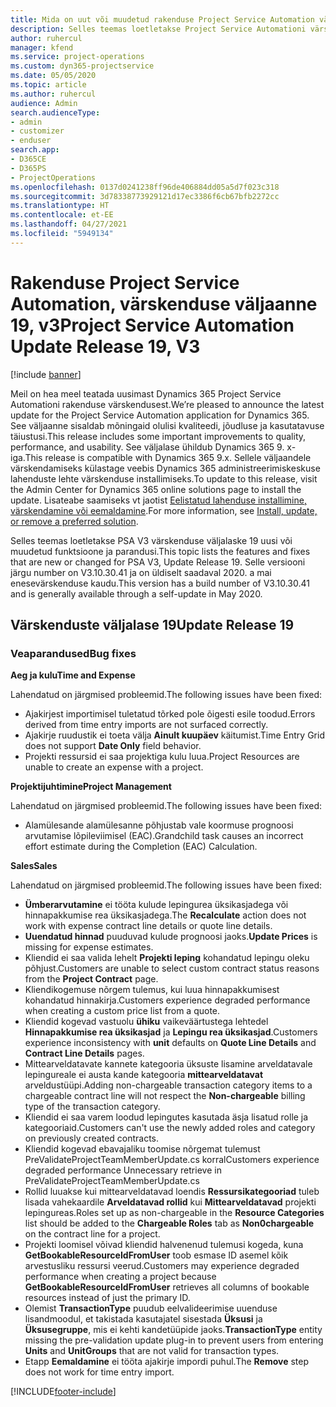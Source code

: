 ```yaml
---
title: Mida on uut või muudetud rakenduse Project Service Automation värskenduse väljaandes 19, V3
description: Selles teemas loetletakse Project Service Automationi värskenduse väljalaske 19, V3 saadaolevaid funktsioone ja parandusi.
author: ruhercul
manager: kfend
ms.service: project-operations
ms.custom: dyn365-projectservice
ms.date: 05/05/2020
ms.topic: article
ms.author: ruhercul
audience: Admin
search.audienceType:
- admin
- customizer
- enduser
search.app:
- D365CE
- D365PS
- ProjectOperations
ms.openlocfilehash: 0137d0241238ff96de406884dd05a5d7f023c318
ms.sourcegitcommit: 3d78338773929121d17ec3386f6cb67bfb2272cc
ms.translationtype: HT
ms.contentlocale: et-EE
ms.lasthandoff: 04/27/2021
ms.locfileid: "5949134"
---
```

# <a name="project-service-automation-update-release-19-v3"></a><span data-ttu-id="21137-103">Rakenduse Project Service Automation, värskenduse väljaanne 19, v3</span><span class="sxs-lookup"><span data-stu-id="21137-103">Project Service Automation Update Release 19, V3</span></span>

[!include [banner](../includes/psa-now-project-operations.md)]

<span data-ttu-id="21137-104">Meil on hea meel teatada uusimast Dynamics 365 Project Service Automationi rakenduse värskendusest.</span><span class="sxs-lookup"><span data-stu-id="21137-104">We’re pleased to announce the latest update for the Project Service Automation application for Dynamics 365.</span></span> <span data-ttu-id="21137-105">See väljaanne sisaldab mõningaid olulisi kvaliteedi, jõudluse ja kasutatavuse täiustusi.</span><span class="sxs-lookup"><span data-stu-id="21137-105">This release includes some important improvements to quality, performance, and usability.</span></span> <span data-ttu-id="21137-106">See väljalase ühildub Dynamics 365 9. x-iga.</span><span class="sxs-lookup"><span data-stu-id="21137-106">This release is compatible with Dynamics 365 9.x.</span></span> <span data-ttu-id="21137-107">Sellele väljaandele värskendamiseks külastage veebis Dynamics 365 administreerimiskeskuse lahenduste lehte värskenduse installimiseks.</span><span class="sxs-lookup"><span data-stu-id="21137-107">To update to this release, visit the Admin Center for Dynamics 365 online solutions page to install the update.</span></span> <span data-ttu-id="21137-108">Lisateabe saamiseks vt jaotist [Eelistatud lahenduse installimine, värskendamine või eemaldamine](/power-platform/admin/install-remove-preferred-solution).</span><span class="sxs-lookup"><span data-stu-id="21137-108">For more information, see [Install, update, or remove a preferred solution](/power-platform/admin/install-remove-preferred-solution).</span></span>

<span data-ttu-id="21137-109">Selles teemas loetletakse PSA V3 värskenduse väljalaske 19 uusi või muudetud funktsioone ja parandusi.</span><span class="sxs-lookup"><span data-stu-id="21137-109">This topic lists the features and fixes that are new or changed for PSA V3, Update Release 19.</span></span> <span data-ttu-id="21137-110">Selle versiooni järgu number on V3.10.30.41 ja on üldiselt saadaval 2020. a mai enesevärskenduse kaudu.</span><span class="sxs-lookup"><span data-stu-id="21137-110">This version has a build number of V3.10.30.41 and is generally available through a self-update in May 2020.</span></span>

## <a name="update-release-19"></a><span data-ttu-id="21137-111">Värskenduste väljalase 19</span><span class="sxs-lookup"><span data-stu-id="21137-111">Update Release 19</span></span>

### <a name="bug-fixes"></a><span data-ttu-id="21137-112">Veaparandused</span><span class="sxs-lookup"><span data-stu-id="21137-112">Bug fixes</span></span>

<span data-ttu-id="21137-113">**Aeg ja kulu**</span><span class="sxs-lookup"><span data-stu-id="21137-113">**Time and Expense**</span></span>

<span data-ttu-id="21137-114">Lahendatud on järgmised probleemid.</span><span class="sxs-lookup"><span data-stu-id="21137-114">The following issues have been fixed:</span></span> 

- <span data-ttu-id="21137-115">Ajakirjest importimisel tuletatud tõrked pole õigesti esile toodud.</span><span class="sxs-lookup"><span data-stu-id="21137-115">Errors derived from time entry imports are not surfaced correctly.</span></span>
- <span data-ttu-id="21137-116">Ajakirje ruudustik ei toeta välja **Ainult kuupäev** käitumist.</span><span class="sxs-lookup"><span data-stu-id="21137-116">Time Entry Grid does not support **Date Only** field behavior.</span></span>
- <span data-ttu-id="21137-117">Projekti ressursid ei saa projektiga kulu luua.</span><span class="sxs-lookup"><span data-stu-id="21137-117">Project Resources are unable to create an expense with a project.</span></span>

<span data-ttu-id="21137-118">**Projektijuhtimine**</span><span class="sxs-lookup"><span data-stu-id="21137-118">**Project Management**</span></span>

<span data-ttu-id="21137-119">Lahendatud on järgmised probleemid.</span><span class="sxs-lookup"><span data-stu-id="21137-119">The following issues have been fixed:</span></span> 

-  <span data-ttu-id="21137-120">Alamülesande alamülesanne põhjustab vale koormuse prognoosi arvutamise lõpileviimisel (EAC).</span><span class="sxs-lookup"><span data-stu-id="21137-120">Grandchild task causes an incorrect effort estimate during the Completion (EAC) Calculation.</span></span>

<span data-ttu-id="21137-121">**Sales**</span><span class="sxs-lookup"><span data-stu-id="21137-121">**Sales**</span></span>

<span data-ttu-id="21137-122">Lahendatud on järgmised probleemid.</span><span class="sxs-lookup"><span data-stu-id="21137-122">The following issues have been fixed:</span></span> 

- <span data-ttu-id="21137-123">**Ümberarvutamine** ei tööta kulude lepingurea üksikasjadega või hinnapakkumise rea üksikasjadega.</span><span class="sxs-lookup"><span data-stu-id="21137-123">The **Recalculate** action does not work with expense contract line details or quote line details.</span></span>
- <span data-ttu-id="21137-124">**Uuendatud hinnad** puuduvad kulude prognoosi jaoks.</span><span class="sxs-lookup"><span data-stu-id="21137-124">**Update Prices** is missing for expense estimates.</span></span>
-  <span data-ttu-id="21137-125">Kliendid ei saa valida lehelt **Projekti leping** kohandatud lepingu oleku põhjust.</span><span class="sxs-lookup"><span data-stu-id="21137-125">Customers are unable to select custom contract status reasons from the **Project Contract** page.</span></span>
- <span data-ttu-id="21137-126">Kliendikogemuse nõrgem tulemus, kui luua hinnapakkumisest kohandatud hinnakirja.</span><span class="sxs-lookup"><span data-stu-id="21137-126">Customers experience degraded performance when creating a custom price list from a quote.</span></span>
- <span data-ttu-id="21137-127">Kliendid kogevad vastuolu **ühiku** vaikeväärtustega lehtedel **Hinnapakkumise rea üksikasjad** ja **Lepingu rea üksikasjad**.</span><span class="sxs-lookup"><span data-stu-id="21137-127">Customers experience inconsistency with **unit** defaults on **Quote Line Details** and **Contract Line Details** pages.</span></span>
- <span data-ttu-id="21137-128">Mittearveldatavate kannete kategooria üksuste lisamine arveldatavale lepingureale ei austa kande kategooria **mittearveldatavat** arveldustüüpi.</span><span class="sxs-lookup"><span data-stu-id="21137-128">Adding non-chargeable transaction category items to a chargeable contract line will not respect the **Non-chargeable** billing type of the transaction category.</span></span>
- <span data-ttu-id="21137-129">Kliendid ei saa varem loodud lepingutes kasutada äsja lisatud rolle ja kategooriaid.</span><span class="sxs-lookup"><span data-stu-id="21137-129">Customers can't use the newly added roles and category on previously created contracts.</span></span>
- <span data-ttu-id="21137-130">Kliendid kogevad ebavajaliku toomise nõrgemat tulemust PreValidateProjectTeamMemberUpdate.cs korral</span><span class="sxs-lookup"><span data-stu-id="21137-130">Customers experience degraded performance Unnecessary retrieve in PreValidateProjectTeamMemberUpdate.cs</span></span>
- <span data-ttu-id="21137-131">Rollid luuakse kui mittearveldatavad loendis **Ressursikategooriad** tuleb lisada vahekaardile **Arveldatavad rollid** kui **Mittearveldatavad** projekti lepingureas.</span><span class="sxs-lookup"><span data-stu-id="21137-131">Roles set up as non-chargeable in the **Resource Categories** list should be added to the **Chargeable Roles** tab as **Non0chargeable** on the contract line for a project.</span></span>
- <span data-ttu-id="21137-132">Projekti loomisel võivad kliendid halvenenud tulemusi kogeda, kuna **GetBookableResourceIdFromUser** toob esmase ID asemel kõik arvestusliku ressursi veerud.</span><span class="sxs-lookup"><span data-stu-id="21137-132">Customers may experience degraded performance when creating a project because **GetBookableResourceIdFromUser** retrieves all columns of bookable resources instead of just the primary ID.</span></span>
- <span data-ttu-id="21137-133">Olemist **TransactionType** puudub eelvalideerimise uuenduse lisandmoodul, et takistada kasutajatel sisestada **Üksusi** ja **Üksusegruppe**, mis ei kehti kandetüüpide jaoks.</span><span class="sxs-lookup"><span data-stu-id="21137-133">**TransactionType** entity missing the pre-validation update plug-in to prevent users from entering **Units** and **UnitGroups** that are not valid for transaction types.</span></span>
- <span data-ttu-id="21137-134">Etapp **Eemaldamine** ei tööta ajakirje impordi puhul.</span><span class="sxs-lookup"><span data-stu-id="21137-134">The **Remove** step does not work for time entry import.</span></span>


[!INCLUDE[footer-include](../includes/footer-banner.md)]